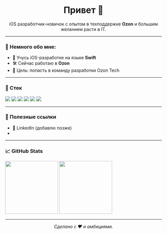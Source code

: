 <h1 align="center">Привет 👋</h1>

<p align="center">
  iOS разработчик-новичок с опытом в техподдержке <strong>Ozon</strong> и большим желанием расти в IT.
</p>

---

### 🧠 Немного обо мне:
 
- 🚀 Учусь iOS-разработке на языке **Swift**  
- 🛠 Сейчас работаю в **Ozon** 
- 🎯 Цель: попасть в команду разработки Ozon Tech  

---

### 🧰 Стек

<p align="left">
  <img src="https://img.shields.io/badge/Swift-orange?style=for-the-badge&logo=swift&logoColor=white" />
  <img src="https://img.shields.io/badge/Xcode-1E1E1E?style=for-the-badge&logo=xcode&logoColor=blue" />
  <img src="https://img.shields.io/badge/UIKit-000000?style=for-the-badge" />
  <img src="https://img.shields.io/badge/SwiftUI-222222?style=for-the-badge&logo=apple&logoColor=white" />
  <img src="https://img.shields.io/badge/Git-F05032?style=for-the-badge&logo=git&logoColor=white" />
  <img src="https://img.shields.io/badge/GitHub-181717?style=for-the-badge&logo=github&logoColor=white" />
</p>

---

### 🔗 Полезные ссылки

- 💼 LinkedIn (добавлю позже)
- 
---

### 📈 GitHub Stats

<p align="left">
  <img height="170" src="https://github-readme-stats.vercel.app/api?username=artem-krisanovv&show_icons=true&theme=tokyonight&hide_border=true" />
  <img height="170" src="https://github-readme-stats.vercel.app/api/top-langs/?username=artem-krisanovv&layout=compact&theme=tokyonight&hide_border=true" />
</p>

---

<p align="center">
  <em>Сделано с ❤️ и амбициями.</em>
</p>
